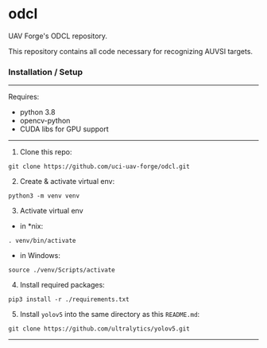 # odcl
UAV Forge's ODCL repository.

This repository contains all code necessary for recognizing AUVSI targets.

### Installation / Setup
---
Requires: 
+ python 3.8
+ opencv-python
+ CUDA libs for GPU support
---
1. Clone this repo: 
```
git clone https://github.com/uci-uav-forge/odcl.git
``` 

2. Create & activate virtual env: 
```
python3 -m venv venv
```

3. Activate virtual env
+ in *nix: 
```
. venv/bin/activate
```
+ in Windows: 
```
source ./venv/Scripts/activate
```

4. Install required packages: 
```
pip3 install -r ./requirements.txt
```

5. Install `yolov5` into the same directory as this `README.md`:
```
git clone https://github.com/ultralytics/yolov5.git
```
---

